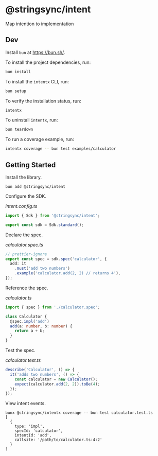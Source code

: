 # @stringsync/intent

Map intention to implementation

## Dev

Install `bun` at https://bun.sh/.

To install the project dependencies, run:

```sh
bun install
```

To install the `intentx` CLI, run:

```sh
bun setup
```

To verify the installation status, run:

```sh
intentx
```

To uninstall `intentx`, run:

```sh
bun teardown
```

To run a coverage example, run:

```sh
intentx coverage -- bun test examples/calculator
```

## Getting Started

Install the library.

```shell
bun add @stringsync/intent
```

Configure the SDK.

_intent.config.ts_

```ts
import { Sdk } from '@stringsync/intent';

export const sdk = Sdk.standard();
```

Declare the spec.

_calculator.spec.ts_

```ts
// prettier-ignore
export const spec = sdk.spec('calculator', {
  add: it
    .must('add two numbers')
    .example('calculator.add(2, 2) // returns 4'),
});
```

Reference the spec.

_calculator.ts_

```ts
import { spec } from './calculator.spec';

class Calculator {
  @spec.impl('add')
  add(a: number, b: number) {
    return a + b;
  }
}
```

Test the spec.

_calculator.test.ts_

```ts
describe('Calculator', () => {
  it('adds two numbers', () => {
    const calculator = new Calculator();
    expect(calculator.add(2, 2)).toBe(4);
  });
});
```

View intent events.

```shell
bunx @stringsync/intentx coverage -- bun test calculator.test.ts
[
  {
    type: 'impl',
    specId: 'calculator',
    intentId: 'add',
    callsite: '/path/to/calculator.ts:4:2'
  }
]
```
